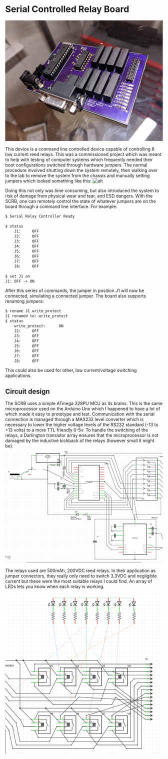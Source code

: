 ﻿# Serial Controlled Relay Board
![](https://raw.githubusercontent.com/mtaost/serial-controlled-relay-board/master/images/assembled_board.jpg)

This device is a command line controlled device capable of controlling 8 low current reed relays. This was a commissioned project which was meant to help with testing of computer systems which frequently needed their boot configurations switched through hardware jumpers. The normal procedure involved shutting down the system remotely, then walking over to the lab to remove the system from the chassis and manually setting jumpers which looked something like this: 
![alt](https://qph.fs.quoracdn.net/main-qimg-f26eee1a1ad8fb1df27e0bfab09a742e.webp)

Doing this not only was time consuming, but also introduced the system to risk of damage from physical wear and tear, and ESD dangers. 
With the SCRB, one can remotely control the state of whatever jumpers are on the board through a command line interface. For example: 

    $ Serial Relay Controller Ready
    
    $ status
	    J1:		OFF
	    J2:		OFF
	    J3:		OFF
	    J4:		OFF
	    J5:		OFF
	    J6:		OFF
	    J7:		OFF
	    J8:		OFF
	    
	$ set J1 on
	J1: OFF -> ON
After this series of commands, the jumper in position J1 will now be connected, simulating a connected jumper. The board also supports renaming jumpers: 

    $ rename J1 write_protect
    J1 renamed to: write_protect
    $ status
    	write_protect:		ON
	    J2:		OFF
	    J3:		OFF
	    J4:		OFF
	    J5:		OFF
	    J6:		OFF
	    J7:		OFF
	    J8:		OFF

This could also be used for other, low current/voltage switching applications. 
## Circuit design
The SCRB uses a simple ATmega 328PU MCU as its brains. This is the same microprocessor used on the Arduino Uno which I happened to have a lot of which made it easy to prototype and test. Communication with the serial connection is managed through a MAX232 level converter which is necessary to lower the higher voltage levels of the RS232 standard (-13 to +13 volts) to a more TTL friendly 0-5v. To handle the switching of the relays, a Darlington transistor array ensures that the microprocessor is not damaged by the inductive kickback of the relays (however small it might be). 
![Schematic of processing side of SCRB](https://raw.githubusercontent.com/mtaost/serial-controlled-relay-board/master/images/sch_closeup.png)

The relays used are 500mAh, 200VDC reed relays. In their application as jumper connectors, they really only need to switch 3.3VDC and negligible current but these were the most suitable relays I could find. An array of LEDs lets you know when each relay is working. 

![Schematic of relay side of SCRB](https://raw.githubusercontent.com/mtaost/serial-controlled-relay-board/master/images/sch_closeup_2.png)

